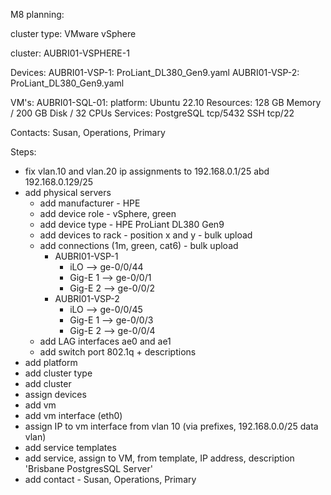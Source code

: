 M8 planning:

cluster type: 
    VMware vSphere 

cluster: 
    AUBRI01-VSPHERE-1

Devices:
    AUBRI01-VSP-1:
        ProLiant_DL380_Gen9.yaml
    AUBRI01-VSP-2:
        ProLiant_DL380_Gen9.yaml

VM's:
    AUBRI01-SQL-01:
        platform:
            Ubuntu 22.10
        Resources:
            128 GB Memory / 200 GB Disk / 32 CPUs
Services:
    PostgreSQL tcp/5432
    SSH tcp/22

Contacts:
    Susan, Operations, Primary


Steps: 
- fix vlan.10 and vlan.20 ip assignments to 192.168.0.1/25 abd 192.168.0.129/25
- add physical servers
  - add manufacturer - HPE
  - add device role - vSphere, green
  - add device type - HPE ProLiant DL380 Gen9
  - add devices to rack - position x and y - bulk upload
  - add connections (1m, green, cat6) - bulk upload
    - AUBRI01-VSP-1
      - iLO --> ge-0/0/44
      - Gig-E 1 --> ge-0/0/1
      - Gig-E 2 --> ge-0/0/2
    - AUBRI01-VSP-2
      - iLO --> ge-0/0/45
      - Gig-E 1 --> ge-0/0/3
      - Gig-E 2 --> ge-0/0/4
  - add LAG interfaces ae0 and ae1
  - add switch port 802.1q + descriptions
- add platform 
- add cluster type
- add cluster 
- assign devices
- add vm
- add vm interface (eth0)
- assign IP to vm interface from vlan 10 (via prefixes, 192.168.0.0/25 data vlan)
- add service templates
- add service, assign to VM, from template, IP address, description 'Brisbane PostgresSQL Server'
- add contact - Susan, Operations, Primary